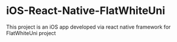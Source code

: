 # iOS-React-Native-FlatWhiteUni
This project is an iOS app developed via react native framework for FlatWhiteUni project

